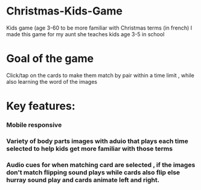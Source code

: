 # Christmas-Kids-Game
Kids game (age 3-60 to be more familiar with Christmas terms (in french) 
I made this game for my aunt she teaches kids age 3-5 in school

# Goal of the game 

Click/tap on the cards to make them match by pair within a time limit , while also learning the word of the images

# Key features: 

### Mobile responsive

### Variety of body parts images with aduio that plays each time selected to help kids get more familiar with those terms

### Audio cues for when matching card are selected , if the images don't match flipping sound plays while cards also flip else hurray sound play and cards animate left and right. 
